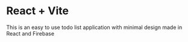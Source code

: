 # React + Vite

This is an easy to use todo list application with minimal design made in React and Firebase
